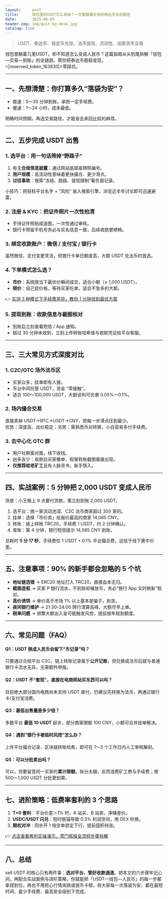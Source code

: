```yaml
---
layout:     post
title:      钱包里的USDT怎么卖掉？一文掌握最实用的泰达币兑现路径
date:       2025-09-05
header-img: img/post-bg-desk.jpg
catalog: true
---
```


> USDT、泰达币、稳定币兑现、法币提现、流动性、加密货币交易

钱包里躺着几笔USDT，却不知道怎么变成人民币？这篇指南从头到尾拆解「钱包—交易—到账」的全链路，帮你把泰达币稳稳变现，<|reserved_token_163830|>零踩坑。

---

## 一、先想清楚：你打算多久“落袋为安”？
- 极速：5～30 分钟到账，承担一定手续费。  
- 缓速：1～24 小时，成本最低。  

明确时间预期，再选交易路径，才能省去来回比较的麻烦。

---

## 二、五步完成 USDT 出售

### 1. 选平台：用一句话筛掉“野路子”
1. 有无**合规信息披露**：通过网站底部查牌照编号。  
2. **用户规模**：高流动性意味着更快撮合、更少滑点。  
3. **过往事故**：搜索“冻结、跑路、提现限制”看负面记录。  

小技巧：把目标平台名字 + “风险” 放入搜索引擎，浏览近半年讨论即可迅速避雷。

### 2. 注册 & KYC：把证件照片一次性拍清
- 手持证件照拍成竖图，一次性通过审核。  
- 银行卡预留手机号务必与实名信息一致，后续收款更顺畅。

### 3. 绑定收款账户：微信 / 支付宝 / 银行卡
虽然微信、支付宝更灵活，但银行卡单日额度高，大额 USDT 兑法币时首选。

### 4. **下单模式**怎么选？
- **市价**：系统按当下最优价瞬间成交，适合小额（≤ 1,000 USDT）。  
- **限价**：自己挂价格，等待买家吃单，适合不急多的大额。  

👉 [实测 3 种模式下手续费差异，教你 1 分钟找到最优方案](https://okxdog.com/)

### 5. 提现到账：收款信息与截图核对
- 到账后立刻查看短信 / App 通知。  
- 超过 30 分钟未收到，立刻上传转账哈希值与收款凭证给平台客服。

---

## 三、三大常见方式深度对比

### 1. C2C/OTC 场外法币区
- 买家众多，挂单即有人接。  
- 平台中间托管 USDT，资金 “零接触”。  
- 适合 100～100,000 USDT，大额谈判可优惠 0.05%～0.1%。

### 2. 场内撮合交易
直接卖掉 USDT→BTC→USDT→CNY，把每一步滑点压到最少。  
优势：深度高、出价稳定；劣势：需熟悉币对转换，小白容易多付手续费。

### 3. 去中心化 OTC 群
- 用户社群面对面，线下收钱。  
- 凶多吉少：收款后买家撤单、假冒转账截图屡屡出现。  
- **仅推荐给老矿工**且有人脉背书，新手慎入。

---

## 四、实战案例：5 分钟把 2,000 USDT 变成人民币

场景：小王晚上 9 点要付货款，需立刻到账 2,000 USDT。  

1. 选平台：挑一家流动池深、C2C 法币商家超过 300 家的。  
2. 挂单：选择「市价卖」给报价最高的商家 14,085 CNY。  
3. 转账：链上转账 TRC20，手续费 1 USDT，约 2 分钟确认。  
4. 查账：第 4 分钟，银行短信提示 14,085 CNY 到账。  

总耗时 **5 分 17 秒**，手续费仅 1 USDT + 0.1% 平台撮合费，远低于线下黄牛价差。

---

## 五、注意事项：90% 的新手都会忽略的 5 个坑

- **地址链选错** → ERC20 地址打入 TRC20，直接血本无归。  
- **截图造假** → 买家 P 银行流水，不到账却催放币，务必“银行 App 实时刷新”核对。  
- **高价诱饵** → 单价高于市场 1% 以上基本是骗子，别贪。  
- **夜间银行维护** → 21:30–24:00 跨行清算高峰，大额尽早上单。  
- **税率问题** → 频繁大额出入金可能触发风控，提前按年规划额度。

---

## 六、常见问题（FAQ）

#### Q1：USDT 换成人民币会留下“币记录”吗？
只要通过合规平台 C2C，链上转账记录属于**公开记账**，但兑换成法币后就与普通银行卡流水无异，无需额外申报。

#### Q2：USDT 不“套现”，直接在电商网站买东西可以吗？
目前绝大部分国内电商尚未支持 USDT 直付，仍建议先转换为法币，再通过银行卡/支付宝消费。

#### Q3：最低出售量是多少钱？
多数平台 **最低 10 USDT** 起步，部分商家限额 100 CNY，小额可合并挂单解决。

#### Q4：遇到“银行卡被临时风控”怎么办？
上传平台撮合记录、区块链转账哈希，即可在 1～3 个工作日内人工审核解封。

#### Q5：可以分批卖出吗？
可以，但要留意同一买家的**累计限额**。拆分太细，反而浪费矿工费与手续费；按 500～1,000 USDT 分批更划算。

---

## 七、进阶策略：低费率套利的 3 个思路

1. **T+0 套利**：平台价差＞1% 时，A 站买、B 站卖，净赚差价。  
2. **USDC/USDT 闪兑**：短时脱锚导致 0.3% 利润空间，用 DEX 秒换。  
3. **期权对冲**：同步开 1 倍空单锁定下行，提前囤积待涨。  

👉 [点击查看套利实操演示，零门槛版全流程步骤拆解](https://okxdog.com/)

---

## 八、总结

 sell USDT 的核心只有两件事：**选对平台、管好收款通道**。把本文的六步骤牢记心间，再配合实战案例与进阶策略，你就能把「USDT—钱包—人民币」的每一步都拿捏到位，再也不用担心行情突跌或提币卡顿。祝大家每一次落袋为安，都在最短时间、最少手续费、最高安全级别下完成。